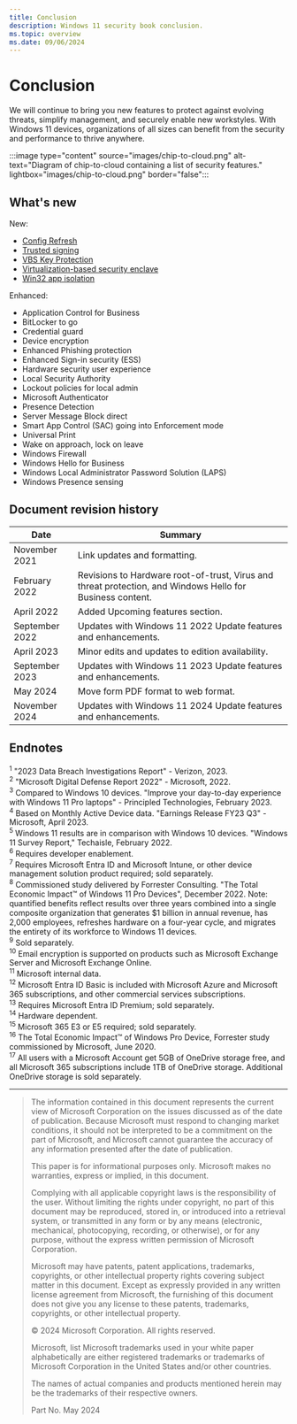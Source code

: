 ```yaml
---
title: Conclusion
description: Windows 11 security book conclusion.
ms.topic: overview
ms.date: 09/06/2024
---
```


# Conclusion

We will continue to bring you new features to protect against evolving threats, simplify management, and securely enable new workstyles. With Windows 11 devices, organizations of all sizes can benefit from the security and performance to thrive anywhere.

:::image type="content" source="images/chip-to-cloud.png" alt-text="Diagram of chip-to-cloud containing a list of security features." lightbox="images/chip-to-cloud.png" border="false":::

## What's new

New:

- [Config Refresh](operating-system-security-system-security.md#config-refresh)
- [Trusted signing](application-security-application-and-driver-control.md#trusted-signing)
- [VBS Key Protection](identity-protection-advanced-credential-protection.md#vbs-key-protection)
- [Virtualization-based security enclave](hardware-security-silicon-assisted-security.md#virtualization-based-security-enclave)
- [Win32 app isolation](application-security-application-isolation.md#win32-app-isolation)

Enhanced:

- Application Control for Business
- BitLocker to go
- Credential guard
- Device encryption
- Enhanced Phishing protection
- Enhanced Sign-in security (ESS)
- Hardware security user experience
- Local Security Authority
- Lockout policies for local admin
- Microsoft Authenticator
- Presence Detection
- Server Message Block direct
- Smart App Control (SAC) going into Enforcement mode
- Universal Print
- Wake on approach, lock on leave
- Windows Firewall
- Windows Hello for Business
- Windows Local Administrator Password Solution (LAPS)
- Windows Presence sensing

## Document revision history

| Date | Summary |
|-|-|
|November 2021 |Link updates and formatting.|
|February 2022 |Revisions to Hardware root-of-trust, Virus and threat protection, and Windows Hello for Business content.|
|April 2022| Added Upcoming features section.|
| September 2022| Updates with Windows 11 2022 Update features and enhancements.|
|April 2023| Minor edits and updates to edition availability.|
|September 2023| Updates with Windows 11 2023 Update features and enhancements.|
|May 2024| Move form PDF format to web format.|
|November 2024| Updates with Windows 11 2024 Update features and enhancements.|

## Endnotes

<sup><a name="footnote1"></a>1</sup> "2023 Data Breach Investigations Report" - Verizon, 2023.\
<sup><a name="footnote2"></a>2</sup> "Microsoft Digital Defense Report 2022" - Microsoft, 2022.\
<sup><a name="footnote3"></a>3</sup> Compared to Windows 10 devices. "Improve your day-to-day experience with Windows 11 Pro laptops" - Principled Technologies, February 2023.\
<sup><a name="footnote4"></a>4</sup> Based on Monthly Active Device data. "Earnings Release FY23 Q3" - Microsoft, April 2023.\
<sup><a name="footnote5"></a>5</sup> Windows 11 results are in comparison with Windows 10 devices. "Windows 11 Survey Report," Techaisle, February 2022.\
<sup><a name="footnote6"></a>6</sup> Requires developer enablement.\
<sup><a name="footnote7"></a>7</sup> Requires Microsoft Entra ID and Microsoft Intune, or other device management solution product required; sold separately.\
<sup><a name="footnote8"></a>8</sup> Commissioned study delivered by Forrester Consulting. "The Total Economic Impact&trade; of Windows 11 Pro Devices", December 2022. Note: quantified benefits reflect results over three years combined into a single composite organization that generates $1 billion in annual revenue, has 2,000 employees, refreshes hardware on a four-year cycle, and migrates the entirety of its workforce to Windows 11 devices.\
<sup><a name="footnote9"></a>9</sup> Sold separately.\
<sup><a name="footnote10"></a>10</sup> Email encryption is supported on products such as Microsoft Exchange Server and Microsoft Exchange Online.\
<sup><a name="footnote11"></a>11</sup> Microsoft internal data.\
<sup><a name="footnote12"></a>12</sup> Microsoft Entra ID Basic is included with Microsoft Azure and Microsoft 365 subscriptions, and other commercial services subscriptions.\
<sup><a name="footnote13"></a>13</sup> Requires Microsoft Entra ID Premium; sold separately.\
<sup><a name="footnote14"></a>14</sup> Hardware dependent.\
<sup><a name="footnote15"></a>15</sup> Microsoft 365 E3 or E5 required; sold separately.\
<sup><a name="footnote16"></a>16</sup> The Total Economic Impact&trade; of Windows Pro Device, Forrester study commissioned by Microsoft, June 2020.\
<sup><a name="footnote17"></a>17</sup> All users with a Microsoft Account get 5GB of OneDrive storage free, and all Microsoft 365 subscriptions include 1TB of OneDrive storage. Additional OneDrive storage is sold separately.

---

> The information contained in this document represents the current view of Microsoft Corporation on the issues discussed as of the date of publication. Because Microsoft must respond to changing market conditions, it should not be interpreted to be a commitment on the part of Microsoft, and Microsoft cannot guarantee the accuracy of any information presented after the date of publication.
>
> This paper is for informational purposes only. Microsoft makes no warranties, express or implied, in this document.
>
> Complying with all applicable copyright laws is the responsibility of the user. Without limiting the rights under copyright, no part of this document may be reproduced, stored in, or introduced into a retrieval system, or transmitted in any form or by any means (electronic, mechanical, photocopying, recording, or otherwise), or for any purpose, without the express written permission of Microsoft Corporation.
>
> Microsoft may have patents, patent applications, trademarks, copyrights, or other intellectual property rights covering subject matter in this document. Except as expressly provided in any written license agreement from Microsoft, the furnishing of this document does not give you any license to these patents, trademarks, copyrights, or other intellectual property.
>
> &copy; 2024 Microsoft Corporation. All rights reserved.
>
> Microsoft, list Microsoft trademarks used in your white paper alphabetically are either registered trademarks or trademarks of Microsoft Corporation in the United States and/or other countries.
>
> The names of actual companies and products mentioned herein may be the trademarks of their respective owners.
>
> Part No. May 2024
